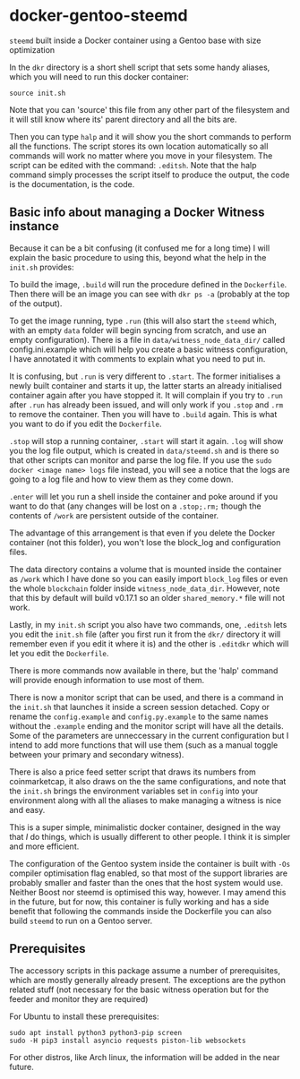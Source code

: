 # docker-gentoo-steemd
`steemd` built inside a Docker container using a Gentoo base with size optimization

In the `dkr` directory is a short shell script that sets some handy aliases, which you
will need to run this docker container:

    source init.sh

Note that you can 'source' this file from any other part of the filesystem and it will
still know where its' parent directory and all the bits are.

Then you can type `halp` and it will show you the short commands to perform all the 
functions. The script stores its own location automatically so all commands will work 
no matter where you move in your filesystem. The script can be edited with the command:
`.editsh`. Note that the halp command simply processes the script itself to produce
the output, the code is the documentation, is the code.

## Basic info about managing a Docker Witness instance

Because it can be a bit confusing (it confused me for a long time) I will explain the
basic procedure to using this, beyond what the help in the `init.sh` provides:

To build the image, `.build` will run the procedure defined in the `Dockerfile`. Then
there will be an image you can see with `dkr ps -a` (probably at the top of the output).

To get the image running, type `.run` (this will also start the `steemd` which, with an empty `data`
folder will begin syncing from scratch, and use an empty configuration). There is
a file in `data/witness_node_data_dir/` called config.ini.example which will help
you create a basic witness configuration, I have annotated it with comments to
explain what you need to put in.

It is confusing, but `.run` is very different to `.start`. The former initialises 
a newly built container and starts it up, the latter starts an already initialised
container again after you have stopped it. It will complain if you try to `.run`
after `.run` has already been issued, and will only work if you `.stop` and `.rm`
to remove the container. Then you will have to `.build` again. This is what you
want to do if you edit the `Dockerfile`.

`.stop` will stop a running container, `.start` will start it again. `.log` will
show you the log file output, which is created in `data/steemd.sh` and is there
so that other scripts can monitor and parse the log file. If you use the 
`sudo docker <image name> logs` file instead, you will see a notice that the
logs are going to a log file and how to view them as they come down.

`.enter` will let you run a shell inside the container and poke around if you want
to do that (any changes will be lost on a `.stop;.rm;` though the contents of 
`/work` are persistent outside of the container.

The advantage of this arrangement is that even if you delete the Docker
container (not this folder), you won't lose the block_log and configuration files.

The data directory contains a volume that is mounted inside the container as `/work`
which I have done so you can easily import `block_log` files or even the whole
`blockchain` folder inside `witness_node_data_dir`. However, note that this by default
will build v0.17.1 so an older `shared_memory.*` file will not work.

Lastly, in my `init.sh` script you also have two commands, one, `.editsh` lets you
edit the `init.sh` file (after you first run it from the `dkr/` directory it will
remember even if you edit it where it is) and the other is `.editdkr` which will
let you edit the `Dockerfile`.

There is more commands now available in there, but the 'halp' command will provide enough
information to use most of them.

There is now a monitor script that can be used, and there is a command in the `init.sh`
that launches it inside a screen session detached. Copy or rename the `config.example`
and `config.py.example` to the same names without the `.example` ending and the monitor
script will have all the details. Some of the parameters are unneccessary in the current
configuration but I intend to add more functions that will use them (such as a manual
toggle between your primary and secondary witness).

There is also a price feed setter script that draws its numbers from coinmarketcap,
it also draws on the the same configurations, and note that the `init.sh` brings the
environment variables set in `config` into your environment along with all the aliases
to make managing a witness is nice and easy.

This is a super simple, minimalistic docker container, designed in the way that *I* do
things, which is usually different to other people. I think it is simpler and more
efficient.

The configuration of the Gentoo system inside the container is built with `-Os` 
compiler optimisation flag enabled, so that most of the support libraries are probably
smaller and faster than the ones that the host system would use. Neither Boost nor 
steemd is optimised this way, however. I may amend this in the future, but for
now, this container is fully working and has a side benefit that following the 
commands inside the Dockerfile you can also build `steemd` to run on a Gentoo server.

## Prerequisites

The accessory scripts in this package assume a number of prerequisites, which are mostly
generally already present. The exceptions are the python related stuff (not necessary for
the basic witness operation but for the feeder and monitor they are required)

For Ubuntu to install these prerequisites:

    sudo apt install python3 python3-pip screen
    sudo -H pip3 install asyncio requests piston-lib websockets

For other distros, like Arch linux, the information will be added in the near future.
